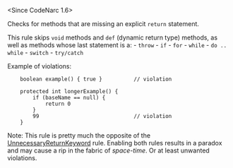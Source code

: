 \<Since CodeNarc 1.6\>

Checks for methods that are missing an explicit `return` statement.

This rule skips `void` methods and `def` (dynamic return type) methods,
as well as methods whose last statement is a: - `throw` - `if` - `for` -
`while` - `do .. while` - `switch` - `try/catch`

Example of violations:

        boolean example() { true }          // violation
         
        protected int longerExample() {
            if (baseName == null) {
                return 0
            }
            99                              // violation
        }

Note: This rule is pretty much the opposite of the
[UnnecessaryReturnKeyword](./codenarc-rules-unnecessary.html#unnecessaryreturnkeyword-rule)
rule. Enabling both rules results in a paradox and may cause a rip in
the fabric of *space-time*. Or at least unwanted violations.
